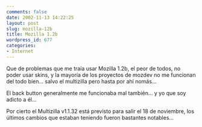 ```yaml
---
comments: false
date: 2002-11-13 14:22:25
layout: post
slug: mozilla-12b
title: Mozilla 1.2b
wordpress_id: 677
categories:
- Internet
---
```


Que de problemas que me traía usar Mozilla 1.2b, el peor de todos, no poder usar skins, y la mayoría de los proyectos de mozdev no me funcionan del todo bien… salvo el multizilla pero hasta por ahí nomás…





El back button generalmente me funcionaba mal también… y yo que soy adicto a él…





Por cierto el Multizilla v1.1.32 está previsto para salir el 18 de noviembre, los últimos cambios que estaban teniendo fueron bastantes notables…




 
